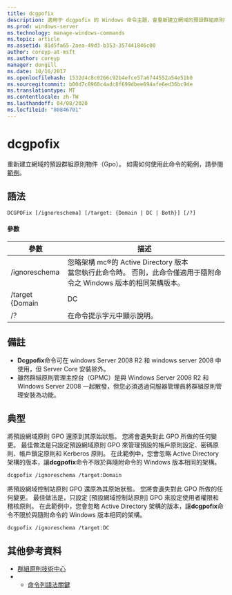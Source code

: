 ```yaml
---
title: dcgpofix
description: 適用于 dcgpofix 的 Windows 命令主題，會重新建立網域的預設群組原則物件（Gpo）。
ms.prod: windows-server
ms.technology: manage-windows-commands
ms.topic: article
ms.assetid: 81d5fa65-2aea-49d3-b353-357441846c00
author: coreyp-at-msft
ms.author: coreyp
manager: dongill
ms.date: 10/16/2017
ms.openlocfilehash: 1532d4c8c0266c92b4efce57a6744552a54e51b0
ms.sourcegitcommit: b00d7c8968c4adc8f699dbee694afe6ed36bc9de
ms.translationtype: MT
ms.contentlocale: zh-TW
ms.lasthandoff: 04/08/2020
ms.locfileid: "80846701"
---
```

# <a name="dcgpofix"></a>dcgpofix

重新建立網域的預設群組原則物件（Gpo）。 如需如何使用此命令的範例，請參閱[範例](#BKMK_Examples)。

## <a name="syntax"></a>語法

```
DCGPOFix [/ignoreschema] [/target: {Domain | DC | Both}] [/?]
```

#### <a name="parameters"></a>參數

|    參數    |                                                                                                 描述                                                                                                 |
|-----------------|-------------------------------------------------------------------------------------------------------------------------------------------------------------------------------------------------------------|
|  /ignoreschema  | 忽略架構 mc®的 Active Directory 版本</br>當您執行此命令時。 否則，此命令僅適用于隨附命令之 Windows 版本的相同架構版本。 |
| /target {Domain |                                                                                                     DC                                                                                                      |
|       /?        |                                                                                    在命令提示字元中顯示說明。                                                                                     |

## <a name="remarks"></a>備註

-   **Dcgpofix**命令可在 windows Server 2008 R2 和 windows server 2008 中使用，但 Server Core 安裝除外。
-   雖然群組原則管理主控台（GPMC）是與 Windows Server 2008 R2 和 Windows Server 2008 一起散發，但您必須透過伺服器管理員將群組原則管理安裝為功能。

## <a name="examples"></a><a name=BKMK_Examples></a>典型

將預設網域原則 GPO 還原到其原始狀態。 您將會遺失對此 GPO 所做的任何變更。 最佳做法是只設定預設網域原則 GPO 來管理預設的帳戶原則設定、密碼原則、帳戶鎖定原則和 Kerberos 原則。 在此範例中，您會忽略 Active Directory 架構的版本，讓**dcgpofix**命令不限於與隨附命令的 Windows 版本相同的架構。
```
dcgpofix /ignoreschema /target:Domain
```
將預設網域控制站原則 GPO 還原為其原始狀態。 您將會遺失對此 GPO 所做的任何變更。 最佳做法是，只設定 [預設網域控制站原則] GPO 來設定使用者權限和稽核原則。 在此範例中，您會忽略 Active Directory 架構的版本，讓**dcgpofix**命令不限於與隨附命令的 Windows 版本相同的架構。
```
dcgpofix /ignoreschema /target:DC
```

## <a name="additional-references"></a>其他參考資料

-   [群組原則技術中心](https://go.microsoft.com/fwlink/?LinkID=145531)
-   - [命令列語法關鍵](command-line-syntax-key.md)